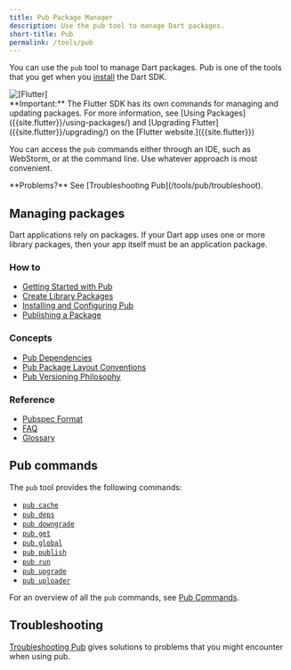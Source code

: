 ```yaml
---
title: Pub Package Manager
description: Use the pub tool to manage Dart packages.
short-title: Pub
permalink: /tools/pub
---
```


You can use the `pub` tool to manage Dart packages.
Pub is one of the tools that you get when you
[install](/install) the Dart SDK.

<aside class="alert alert-warning"><div class="alert-with-image">
  <img src="{% asset_path flutter-logo.png %}" alt="[Flutter]">
  <div markdown="1">
  **Important:**
  The Flutter SDK has its own commands for managing and updating packages.
  For more information, see
  [Using Packages]({{site.flutter}}/using-packages/) and
  [Upgrading Flutter]({{site.flutter}}/upgrading/)
  on the [Flutter website.]({{site.flutter}})
  </div>
</div></aside>

You can access the `pub` commands either through an IDE,
such as WebStorm, or at the command line.
Use whatever approach is most convenient.

<aside class="alert alert-info" markdown="1">
**Problems?**
See [Troubleshooting Pub](/tools/pub/troubleshoot).
</aside>

## Managing packages

Dart applications rely on packages. If your Dart app uses one or
more library packages, then your app itself must be an
application package.

### How to

* [Getting Started with Pub](/tools/pub/get-started)
* [Create Library Packages](/guides/libraries/create-library-packages)
* [Installing and Configuring Pub](/tools/pub/installing)
* [Publishing a Package](/tools/pub/publishing)

### Concepts

* [Pub Dependencies](/tools/pub/dependencies)
* [Pub Package Layout Conventions](/tools/pub/package-layout)
* [Pub Versioning Philosophy](/tools/pub/versioning)

### Reference

* [Pubspec Format](/tools/pub/pubspec)
* [FAQ](/tools/faq#pub)
* [Glossary](/tools/pub/glossary)

## Pub commands

The `pub` tool provides the following commands:

* [`pub cache`](/tools/pub/cmd/pub-cache)
* [`pub deps`](/tools/pub/cmd/pub-deps)
* [`pub downgrade`](/tools/pub/cmd/pub-downgrade)
* [`pub get`](/tools/pub/cmd/pub-get)
* [`pub global`](/tools/pub/cmd/pub-global)
* [`pub publish`](/tools/pub/cmd/pub-lish)
* [`pub run`](/tools/pub/cmd/pub-run)
* [`pub upgrade`](/tools/pub/cmd/pub-upgrade)
* [`pub uploader`](/tools/pub/cmd/pub-uploader)

For an overview of all the `pub` commands,
see [Pub Commands](/tools/pub/cmd).


## Troubleshooting

[Troubleshooting Pub](/tools/pub/troubleshoot) gives solutions to problems that
you might encounter when using pub.
